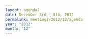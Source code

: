 ```yaml
---
layout: agenda2
date: December 3rd - 6th, 2012
permalink: meetings/2012/12/agenda
year: "2012"
month: "12"
---
```

